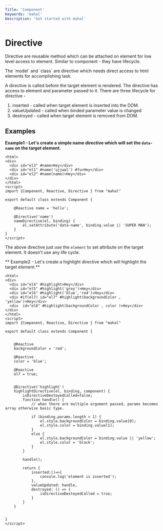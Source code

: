 ```yaml
---
Title: 'Component'
Keywords: 'mahal'
Description: 'Get started with mahal'
---
```


# Directive

Directive are reusable method which can be attached on element for low level access to element. Similar to component - they have lifecycle. 

<div class="highlight">
The `model` and `class` are directive which needs direct access to html elements for accomplishing task.
</div>

A directive is called before the target element is rendered. The directive has access to element and parameter passed to it. There are three lifecycle for directive - 

1. inserted - called when target element is inserted into the DOM.
2. valueUpdated - called when binded parameter value is changed
3. destroyed - called when target element is removed from DOM.

## Examples

**Example1 - Let's create a simple name directive which will set the `data-name` on the target element.**

```
<html>
<div>
  <div id="el3" #name>Hey</div>
  <div id="el1" #name('ujjwal') #fu>Hey</div>
  <div id="el2" #name(name)>Hey</div>
</div>
</html>
<script>
import {Component, Reactive, Directive } from "mahal"

export default class extends Component {

    @Reactive name = 'hello';

    @Directive('name')
    nameDirective(el, binding) {
        el.setAttribute('data-name', binding.value || 'SUPER MAN');
    }
}
</script>
```

The above directive just use the `element` to set attribute on the target element. It doesn't use any life cycle.


** Example2 - Let's create a highlight directive which will highlight the target element.**

```
<html>
<div>
  <div id="el4" #highlight>Hey</div>
  <div id="el5" #highlight('grey')>Hey</div>
  <div id="el6" #highlight('blue','red')>Hey</div>
  <div #if(el7) id="el7" #highlight(backgroundColor , 'yellow')>Hey</div>
  <div  id="el8" #highlight(backgroundColor , color )>Hey</div>
</div>
</html>
<script>
import {Component, Reactive, Directive } from "mahal"

export default class extends Component {


    @Reactive
    backgroundColor = 'red';

    @Reactive
    color = 'blue';

    @Reactive
    el7 = true;


    @Directive('highlight')
    highlightDirective(el, binding, component) {
        isDirectiveDestoyedCalled=false;
        function handle() {
            // when there are multiple argument passed, params becomes array otherwise basic type.

            if (binding.params.length > 1) {
                el.style.backgroundColor = binding.value[0];
                el.style.color = binding.value[1];
            }
            else {
                el.style.backgroundColor = binding.value || 'yellow';
                el.style.color = 'black';
            }
        }
        
        handle();

        return {
            inserted:()=>{
                console.log('element is inserted');
            },
            valueUpdated: handle,
            destroyed: () => {
                isDirectiveDestoyedCalled = true;
            }
        }
    }

    
}
</script>
```


